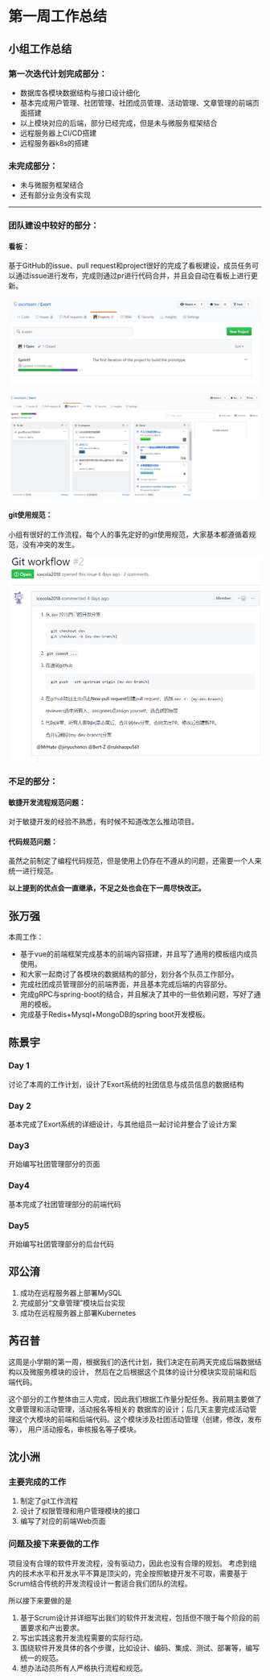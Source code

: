 # 第一周工作总结

## 小组工作总结

### 第一次迭代计划完成部分：

- 数据库各模块数据结构与接口设计细化
- 基本完成用户管理、社团管理、社团成员管理、活动管理、文章管理的前端页面搭建
- 以上模块对应的后端，部分已经完成，但是未与微服务框架结合
- 远程服务器上CI/CD搭建
- 远程服务器k8s的搭建

### 未完成部分：

- 未与微服务框架结合
- 还有部分业务没有实现

------

### 团队建设中较好的部分：

#### 看板：

基于GitHub的issue、pull request和project很好的完成了看板建设，成员任务可以通过issue进行发布，完成则通过pr进行代码合并，并且会自动在看板上进行更新。

![看板图片1](./images/sprint_board1.png)

![看板图片2](./images/sprint_board2.png)



#### git使用规范：

小组有很好的工作流程，每个人的事先定好的git使用规范，大家基本都遵循着规范，没有冲突的发生。

![git_workflow](./images/git_workflow.png)



### 不足的部分：

#### 敏捷开发流程规范问题：

对于敏捷开发的经验不熟悉，有时候不知道改怎么推动项目。



#### 代码规范问题：

虽然之前制定了编程代码规范，但是使用上仍存在不遵从的问题，还需要一个人来统一进行规范。



**以上提到的优点会一直继承，不足之处也会在下一周尽快改正。**

## 张万强

本周工作：

- 基于vue的前端框架完成基本的前端内容搭建，并且写了通用的模板组内成员使用。
- 和大家一起商讨了各模块的数据结构的部分，划分各个队员工作部分。
- 完成社团成员管理部分的前端界面，并且基本完成后端的内容部分。
- 完成gRPC与spring-boot的结合，并且解决了其中的一些依赖问题，写好了通用的模板。
- 完成基于Redis+Mysql+MongoDB的spring boot开发模板。

## 陈景宇
### Day 1
讨论了本周的工作计划，设计了Exort系统的社团信息与成员信息的数据结构
### Day 2
基本完成了Exort系统的详细设计，与其他组员一起讨论并整合了设计方案
### Day3
开始编写社团管理部分的页面
### Day4
基本完成了社团管理部分的前端代码
### Day5
开始编写社团管理部分的后台代码

## 邓公淯

1. 成功在远程服务器上部署MySQL
2. 完成部分“文章管理”模块后台实现
3. 成功在远程服务器上部署Kubernetes

## 芮召普
这周是小学期的第一周，根据我们的迭代计划，我们决定在前两天完成后端数据结构以及微服务模块的设计，
然后在之后根据这个具体的设计分模块实现前端和后端代码。

这个部分的工作整体由三人完成，因此我们根据工作量分配任务。我前期主要做了文章管理和活动管理，活动报名等相关的
数据库的设计；后几天主要完成活动管理这个大模块的前端和后端代码。这个模块涉及社团活动管理（创建，修改，发布等），
用户活动报名，审核报名等子模块。

## 沈小洲
### 主要完成的工作
1. 制定了git工作流程
2. 设计了权限管理和用户管理模块的接口
3. 编写了对应的前端Web页面

### 问题及接下来要做的工作
项目没有合理的软件开发流程，没有驱动力，因此也没有合理的规划。
考虑到组内的技术水平和开发水平不算是顶尖的，完全按照敏捷开发不可取，需要基于Scrum结合传统的开发流程设计一套适合我们团队的流程。

所以接下来要做的是
1. 基于Scrum设计并详细写出我们的软件开发流程，包括但不限于每个阶段的前置要求和产出要求。
2. 写出实践这套开发流程需要的实际行动。
3. 围绕软件开发具体的各个步骤，比如设计、编码、集成、测试、部署等，编写统一的规范。
4. 想办法动员所有人严格执行流程和规范。
